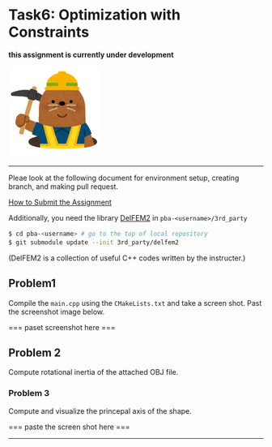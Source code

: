 # Task6: Optimization with Constraints

**this assignment is currently under development**

![under construction](../doc/mole.png)



----

Pleae look at the following document for environment setup, creating branch, and making pull request.

[How to Submit the Assignment](../doc/submit.md)

Additionally, you need the library [DelFEM2](https://github.com/nobuyuki83/delfem2) in `pba-<username>/3rd_party` 

```bash
$ cd pba-<username> # go to the top of local repository
$ git submodule update --init 3rd_party/delfem2
```

(DelFEM2 is a collection of useful C++ codes written by the instructer.)



## Problem1

Compile the `main.cpp` using the `CMakeLists.txt` and take a screen shot. Past the screenshot image below.

=== paset screenshot here ===



## Problem 2

Compute rotational inertia of the attached OBJ file.



### Problem 3

Compute and visualize the princepal axis of the shape.

=== paste the screen shot here ===





----










